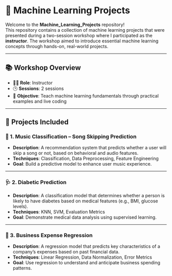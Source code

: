 # 🧠 Machine Learning Projects

Welcome to the **Machine_Learning_Projects** repository!  
This repository contains a collection of machine learning projects that were presented during a two-session workshop where I participated as the **instructor**. The workshop aimed to introduce essential machine learning concepts through hands-on, real-world projects.

---

## 📚 Workshop Overview

- 🧑‍🏫 **Role**: Instructor
- 🕒 **Sessions**: 2 sessions
- 🎯 **Objective**: Teach machine learning fundamentals through practical examples and live coding

---

## 📂 Projects Included

### 🎵 1. Music Classification – Song Skipping Prediction
- **Description**: A recommendation system that predicts whether a user will skip a song or not, based on behavioral and audio features.
- **Techniques**: Classification, Data Preprocessing, Feature Engineering
- **Goal**: Build a predictive model to enhance user music experience.

---

### 🩺 2. Diabetic Prediction
- **Description**: A classification model that determines whether a person is likely to have diabetes based on medical features (e.g., BMI, glucose levels).
- **Techniques**: KNN, SVM, Evaluation Metrics
- **Goal**: Demonstrate medical data analysis using supervised learning.

---

### 💼 3. Business Expense Regression
- **Description**: A regression model that predicts key characteristics of a company’s expenses based on past financial data.
- **Techniques**: Linear Regression, Data Normalization, Error Metrics
- **Goal**: Use regression to understand and anticipate business spending patterns.


